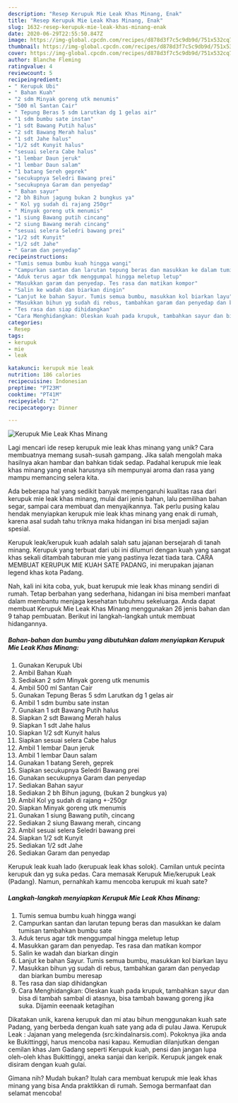 ```yaml
---
description: "Resep Kerupuk Mie Leak Khas Minang, Enak"
title: "Resep Kerupuk Mie Leak Khas Minang, Enak"
slug: 1632-resep-kerupuk-mie-leak-khas-minang-enak
date: 2020-06-29T22:55:50.847Z
image: https://img-global.cpcdn.com/recipes/d878d3f7c5c9db9d/751x532cq70/kerupuk-mie-leak-khas-minang-foto-resep-utama.jpg
thumbnail: https://img-global.cpcdn.com/recipes/d878d3f7c5c9db9d/751x532cq70/kerupuk-mie-leak-khas-minang-foto-resep-utama.jpg
cover: https://img-global.cpcdn.com/recipes/d878d3f7c5c9db9d/751x532cq70/kerupuk-mie-leak-khas-minang-foto-resep-utama.jpg
author: Blanche Fleming
ratingvalue: 4
reviewcount: 5
recipeingredient:
- " Kerupuk Ubi"
- " Bahan Kuah"
- "2 sdm Minyak goreng utk menumis"
- "500 ml Santan Cair"
- " Tepung Beras 5 sdm Larutkan dg 1 gelas air"
- "1 sdm bumbu sate instan"
- "1 sdt Bawang Putih halus"
- "2 sdt Bawang Merah halus"
- "1 sdt Jahe halus"
- "1/2 sdt Kunyit halus"
- "sesuai selera Cabe halus"
- "1 lembar Daun jeruk"
- "1 lembar Daun salam"
- "1 batang Sereh geprek"
- "secukupnya Seledri Bawang prei"
- "secukupnya Garam dan penyedap"
- " Bahan sayur"
- "2 bh Bihun jagung bukan 2 bungkus ya"
- " Kol yg sudah di rajang 250gr"
- " Minyak goreng utk menumis"
- "1 siung Bawang putih cincang"
- "2 siung Bawang merah cincang"
- "sesuai selera Seledri bawang prei"
- "1/2 sdt Kunyit"
- "1/2 sdt Jahe"
- " Garam dan penyedap"
recipeinstructions:
- "Tumis semua bumbu kuah hingga wangi"
- "Campurkan santan dan larutan tepung beras dan masukkan ke dalam tumisan tambahkan bumbu sate"
- "Aduk terus agar tdk menggumpal hingga meletup letup"
- "Masukkan garam dan penyedap. Tes rasa dan matikan kompor"
- "Salin ke wadah dan biarkan dingin"
- "Lanjut ke bahan Sayur. Tumis semua bumbu, masukkan kol biarkan layu"
- "Masukkan bihun yg sudah di rebus, tambahkan garam dan penyedap dan biarkan bumbu meresap"
- "Tes rasa dan siap dihidangkan"
- "Cara Menghidangkan: Oleskan kuah pada krupuk, tambahkan sayur dan bisa di tambah sambal di atasnya, bisa tambah bawang goreng jika suka. Dijamin eeenaak ketagihan"
categories:
- Resep
tags:
- kerupuk
- mie
- leak

katakunci: kerupuk mie leak 
nutrition: 186 calories
recipecuisine: Indonesian
preptime: "PT23M"
cooktime: "PT41M"
recipeyield: "2"
recipecategory: Dinner

---
```



![Kerupuk Mie Leak Khas Minang](https://img-global.cpcdn.com/recipes/d878d3f7c5c9db9d/751x532cq70/kerupuk-mie-leak-khas-minang-foto-resep-utama.jpg)

Lagi mencari ide resep kerupuk mie leak khas minang yang unik? Cara membuatnya memang susah-susah gampang. Jika salah mengolah maka hasilnya akan hambar dan bahkan tidak sedap. Padahal kerupuk mie leak khas minang yang enak harusnya sih mempunyai aroma dan rasa yang mampu memancing selera kita.

Ada beberapa hal yang sedikit banyak mempengaruhi kualitas rasa dari kerupuk mie leak khas minang, mulai dari jenis bahan, lalu pemilihan bahan segar, sampai cara membuat dan menyajikannya. Tak perlu pusing kalau hendak menyiapkan kerupuk mie leak khas minang yang enak di rumah, karena asal sudah tahu triknya maka hidangan ini bisa menjadi sajian spesial.

Kerupuk leak/kerupuk kuah adalah salah satu jajanan bersejarah di tanah minang. Kerupuk yang terbuat dari ubi ini dilumuri dengan kuah yang sangat khas sekali ditambah taburan mie yang pastinya lezat tiada tara. CARA MEMBUAT KERUPUK MIE KUAH SATE PADANG, ini merupakan jajanan legend khas kota Padang.


Nah, kali ini kita coba, yuk, buat kerupuk mie leak khas minang sendiri di rumah. Tetap berbahan yang sederhana, hidangan ini bisa memberi manfaat dalam membantu menjaga kesehatan tubuhmu sekeluarga. Anda dapat membuat Kerupuk Mie Leak Khas Minang menggunakan 26 jenis bahan dan 9 tahap pembuatan. Berikut ini langkah-langkah untuk membuat hidangannya.

<!--inarticleads1-->

##### Bahan-bahan dan bumbu yang dibutuhkan dalam menyiapkan Kerupuk Mie Leak Khas Minang:

1. Gunakan  Kerupuk Ubi
1. Ambil  Bahan Kuah
1. Sediakan 2 sdm Minyak goreng utk menumis
1. Ambil 500 ml Santan Cair
1. Gunakan  Tepung Beras 5 sdm Larutkan dg 1 gelas air
1. Ambil 1 sdm bumbu sate instan
1. Gunakan 1 sdt Bawang Putih halus
1. Siapkan 2 sdt Bawang Merah halus
1. Siapkan 1 sdt Jahe halus
1. Siapkan 1/2 sdt Kunyit halus
1. Siapkan sesuai selera Cabe halus
1. Ambil 1 lembar Daun jeruk
1. Ambil 1 lembar Daun salam
1. Gunakan 1 batang Sereh, geprek
1. Siapkan secukupnya Seledri Bawang prei
1. Gunakan secukupnya Garam dan penyedap
1. Sediakan  Bahan sayur
1. Sediakan 2 bh Bihun jagung, (bukan 2 bungkus ya)
1. Ambil  Kol yg sudah di rajang +-250gr
1. Siapkan  Minyak goreng utk menumis
1. Gunakan 1 siung Bawang putih, cincang
1. Sediakan 2 siung Bawang merah, cincang
1. Ambil sesuai selera Seledri bawang prei
1. Siapkan 1/2 sdt Kunyit
1. Sediakan 1/2 sdt Jahe
1. Sediakan  Garam dan penyedap


Kerupuk leak kuah lado (kerupuak leak khas solok). Camilan untuk pecinta kerupuk dan yg suka pedas. Cara memasak Kerupuk Mie/kerupuk Leak (Padang). Namun, pernahkah kamu mencoba kerupuk mi kuah sate? 

<!--inarticleads2-->

##### Langkah-langkah menyiapkan Kerupuk Mie Leak Khas Minang:

1. Tumis semua bumbu kuah hingga wangi
1. Campurkan santan dan larutan tepung beras dan masukkan ke dalam tumisan tambahkan bumbu sate
1. Aduk terus agar tdk menggumpal hingga meletup letup
1. Masukkan garam dan penyedap. Tes rasa dan matikan kompor
1. Salin ke wadah dan biarkan dingin
1. Lanjut ke bahan Sayur. Tumis semua bumbu, masukkan kol biarkan layu
1. Masukkan bihun yg sudah di rebus, tambahkan garam dan penyedap dan biarkan bumbu meresap
1. Tes rasa dan siap dihidangkan
1. Cara Menghidangkan: Oleskan kuah pada krupuk, tambahkan sayur dan bisa di tambah sambal di atasnya, bisa tambah bawang goreng jika suka. Dijamin eeenaak ketagihan


Dikatakan unik, karena kerupuk dan mi atau bihun menggunakan kuah sate Padang, yang berbeda dengan kuah sate yang ada di pulau Jawa. Kerupuk Leak : Jajanan yang melegenda (src:kindalnarsis.com). Pokoknya jika anda ke Bukittinggi, harus mencoba nasi kapau. Kemudian dilanjutkan dengan cemilan khas Jam Gadang seperti Kerupuk kuah, pensi dan jangan lupa oleh-oleh khas Bukittinggi, aneka sanjai dan keripik. Kerupuk jangek enak disiram dengan kuah gulai. 

Gimana nih? Mudah bukan? Itulah cara membuat kerupuk mie leak khas minang yang bisa Anda praktikkan di rumah. Semoga bermanfaat dan selamat mencoba!
